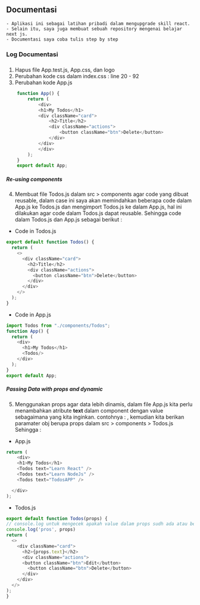 ## Documentasi 
    - Aplikasi ini sebagai latihan pribadi dalam mengupgrade skill react.
    - Selain itu, saya juga membuat sebuah repository mengenai belajar next js. 
    - Documentasi saya coba tulis step by step

### Log Documentasi
##### 
1. Hapus file App.test.js, App.css, dan logo
2. Perubahan kode css dalam index.css : line 20 - 92
3. Perubahan kode App.js
```js
    function App() {
        return (
            <div>
            <h1>My Todos</h1>
            <div className="card">
                <h2>Title</h2>
                <div className="actions">
                    <button className="btn">Delete</button>
                </div>
            </div>
            </div>
        );
    }
    export default App;
```
##### Re-using components
4. Membuat file Todos.js dalam src > components agar code yang dibuat reusable, dalam case ini saya akan memindahkan beberapa code dalam App.js ke Todos.js dan mengimport Todos.js ke dalam App.js, hal ini dilakukan agar code dalam Todos.js dapat reusable.
    Sehingga code dalam Todos.js dan App.js sebagai berikut :
- Code in Todos.js
```js
export default function Todos() {
  return (
    <>
      <div className="card">
        <h2>Title</h2>
        <div className="actions">
          <button className="btn">Delete</button>
        </div>
      </div>
    </>
  );
}
```
- Code in App.js
```js
import Todos from "./components/Todos";
function App() {
  return (
    <div>
      <h1>My Todos</h1>
      <Todos/>
    </div>
  );
}
export default App;
```     
##### Passing Data with props and dynamic
5. Menggunakan props agar data lebih dinamis, dalam file App.js kita perlu menambahkan atribute <strong> text </strong> dalam component <Todos/> dengan value sebagaimana yang kita inginkan. contohnya : <Todos text="Learn React"/>, kemudian kita berikan paramater obj berupa props dalam src > components > Todos.js
Sehingga :
  - App.js
  ```js
  return (
      <div>
      <h1>My Todos</h1>
      <Todos text="Learn React" />
      <Todos text="Learn NodeJs" />
      <Todos text="TodosAPP" />

    </div>
  );
  ```
  - Todos.js
  ```js
  export default function Todos(props) {
  // console.log untuk mengecek apakah value dalam props sudh ada atau belum
  console.log('pros', props)
  return (
    <>
      <div className="card">
        <h2>{props.text}</h2>
        <div className="actions">
        <button className="btn">Edit</button>
          <button className="btn">Delete</button>
        </div>
      </div>
    </>
  );
}
```

